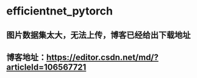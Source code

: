 # efficientnet_pytorch
## 图片数据集太大，无法上传，博客已经给出下载地址
## 博客地址：https://editor.csdn.net/md/?articleId=106567721
